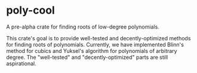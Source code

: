# poly-cool

A pre-alpha crate for finding roots of low-degree polynomials.

This crate's goal is to provide well-tested and decently-optimized
methods for finding roots of polynomials. Currently, we have
implemented Blinn's method for cubics and Yuksel's algorithm
for polynomials of arbitrary degree. The "well-tested"
and "decently-optimized" parts are still aspirational.
